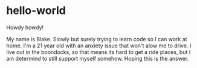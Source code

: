# hello-world

Howdy howdy!

My name is Blake. Slowly but surely trying to learn code so I can work at home. I'm a 21 year old with an anxiety issue that won't alow me to drive. I live out in the boondocks, so that means its hard to get a ride places, but I am determind to still support myself somehow. Hoping this is the answer.
